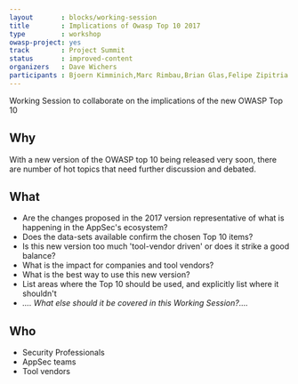 ```yaml
---
layout       : blocks/working-session
title        : Implications of Owasp Top 10 2017
type         : workshop
owasp-project: yes
track        : Project Summit
status       : improved-content
organizers   : Dave Wichers
participants : Bjoern Kimminich,Marc Rimbau,Brian Glas,Felipe Zipitria
---
```


Working Session to collaborate on the implications of the new OWASP Top 10

## Why

With a new version of the OWASP top 10 being released very soon, there are number of
hot topics that need further discussion and debated.

## What

- Are the changes proposed in the 2017 version representative of what is happening in the AppSec's ecosystem?
- Does the data-sets available confirm the chosen Top 10 items?
- Is this new version too much 'tool-vendor driven' or does it strike a good balance?
- What is the impact for companies and tool vendors?
- What is the best way to use this new version?
- List areas where the Top 10 should be used, and explicitly list where it shouldn't
- _.... What else should it be covered in this Working Session?...._

## Who

- Security Professionals
- AppSec teams
- Tool vendors